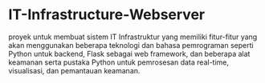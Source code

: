 # IT-Infrastructure-Webserver
proyek untuk membuat sistem IT Infrastruktur yang memiliki fitur-fitur yang akan menggunakan beberapa teknologi dan bahasa pemrograman seperti Python untuk backend, Flask sebagai web framework, dan beberapa alat keamanan serta pustaka Python untuk pemrosesan data real-time, visualisasi, dan pemantauan keamanan.
